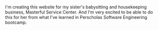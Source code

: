 I'm creating this website for my sister's babysitting and housekeeping business, Masterful Service Center. And I'm very excited to be able to do this for her from what I've learned in Perscholas Software Engineering bootcamp. 
